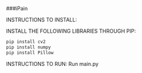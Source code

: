 ###iPain


INSTRUCTIONS TO INSTALL:

INSTALL THE FOLLOWING LIBRARIES THROUGH PIP:

```bash
pip install cv2
pip install numpy
pip install Pillow
```
INSTRUCTIONS TO RUN:
Run main.py
